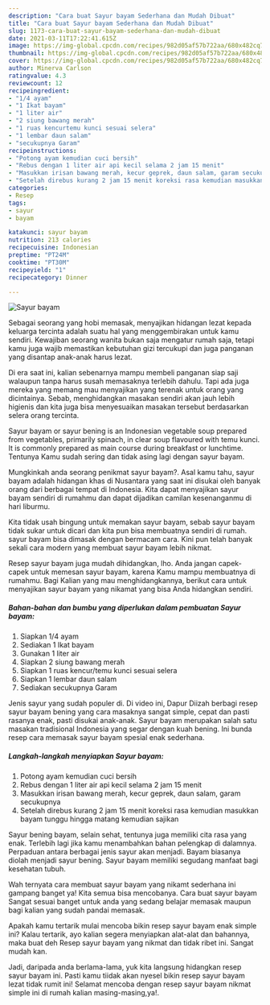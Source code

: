 ```yaml
---
description: "Cara buat Sayur bayam Sederhana dan Mudah Dibuat"
title: "Cara buat Sayur bayam Sederhana dan Mudah Dibuat"
slug: 1173-cara-buat-sayur-bayam-sederhana-dan-mudah-dibuat
date: 2021-03-11T17:22:41.615Z
image: https://img-global.cpcdn.com/recipes/982d05af57b722aa/680x482cq70/sayur-bayam-foto-resep-utama.jpg
thumbnail: https://img-global.cpcdn.com/recipes/982d05af57b722aa/680x482cq70/sayur-bayam-foto-resep-utama.jpg
cover: https://img-global.cpcdn.com/recipes/982d05af57b722aa/680x482cq70/sayur-bayam-foto-resep-utama.jpg
author: Minerva Carlson
ratingvalue: 4.3
reviewcount: 12
recipeingredient:
- "1/4 ayam"
- "1 Ikat bayam"
- "1 liter air"
- "2 siung bawang merah"
- "1 ruas kencurtemu kunci sesuai selera"
- "1 lembar daun salam"
- "secukupnya Garam"
recipeinstructions:
- "Potong ayam kemudian cuci bersih"
- "Rebus dengan 1 liter air api kecil selama 2 jam 15 menit"
- "Masukkan irisan bawang merah, kecur geprek, daun salam, garam secukupnya"
- "Setelah direbus kurang 2 jam 15 menit koreksi rasa kemudian masukkan bayam tunggu hingga matang kemudian sajikan"
categories:
- Resep
tags:
- sayur
- bayam

katakunci: sayur bayam 
nutrition: 213 calories
recipecuisine: Indonesian
preptime: "PT24M"
cooktime: "PT30M"
recipeyield: "1"
recipecategory: Dinner

---
```



![Sayur bayam](https://img-global.cpcdn.com/recipes/982d05af57b722aa/680x482cq70/sayur-bayam-foto-resep-utama.jpg)

Sebagai seorang yang hobi memasak, menyajikan hidangan lezat kepada keluarga tercinta adalah suatu hal yang menggembirakan untuk kamu sendiri. Kewajiban seorang  wanita bukan saja mengatur rumah saja, tetapi kamu juga wajib memastikan kebutuhan gizi tercukupi dan juga panganan yang disantap anak-anak harus lezat.

Di era  saat ini, kalian sebenarnya mampu membeli panganan siap saji walaupun tanpa harus susah memasaknya terlebih dahulu. Tapi ada juga mereka yang memang mau menyajikan yang terenak untuk orang yang dicintainya. Sebab, menghidangkan masakan sendiri akan jauh lebih higienis dan kita juga bisa menyesuaikan masakan tersebut berdasarkan selera orang tercinta. 

Sayur bayam or sayur bening is an Indonesian vegetable soup prepared from vegetables, primarily spinach, in clear soup flavoured with temu kunci. It is commonly prepared as main course during breakfast or lunchtime. Tentunya Kamu sudah sering dan tidak asing lagi dengan sayur bayam.

Mungkinkah anda seorang penikmat sayur bayam?. Asal kamu tahu, sayur bayam adalah hidangan khas di Nusantara yang saat ini disukai oleh banyak orang dari berbagai tempat di Indonesia. Kita dapat menyajikan sayur bayam sendiri di rumahmu dan dapat dijadikan camilan kesenanganmu di hari liburmu.

Kita tidak usah bingung untuk memakan sayur bayam, sebab sayur bayam tidak sukar untuk dicari dan kita pun bisa membuatnya sendiri di rumah. sayur bayam bisa dimasak dengan bermacam cara. Kini pun telah banyak sekali cara modern yang membuat sayur bayam lebih nikmat.

Resep sayur bayam juga mudah dihidangkan, lho. Anda jangan capek-capek untuk memesan sayur bayam, karena Kamu mampu membuatnya di rumahmu. Bagi Kalian yang mau menghidangkannya, berikut cara untuk menyajikan sayur bayam yang nikamat yang bisa Anda hidangkan sendiri.

<!--inarticleads1-->

##### Bahan-bahan dan bumbu yang diperlukan dalam pembuatan Sayur bayam:

1. Siapkan 1/4 ayam
1. Sediakan 1 Ikat bayam
1. Gunakan 1 liter air
1. Siapkan 2 siung bawang merah
1. Siapkan 1 ruas kencur/temu kunci sesuai selera
1. Siapkan 1 lembar daun salam
1. Sediakan secukupnya Garam


Jenis sayur yang sudah populer di. Di video ini, Dapur Diizah berbagi resep sayur bayam bening yang cara masaknya sangat simple, cepat dan pasti rasanya enak, pasti disukai anak-anak. Sayur bayam merupakan salah satu masakan tradisional Indonesia yang segar dengan kuah bening. Ini bunda resep cara memasak sayur bayam spesial enak sederhana. 

<!--inarticleads2-->

##### Langkah-langkah menyiapkan Sayur bayam:

1. Potong ayam kemudian cuci bersih
1. Rebus dengan 1 liter air api kecil selama 2 jam 15 menit
1. Masukkan irisan bawang merah, kecur geprek, daun salam, garam secukupnya
1. Setelah direbus kurang 2 jam 15 menit koreksi rasa kemudian masukkan bayam tunggu hingga matang kemudian sajikan


Sayur bening bayam, selain sehat, tentunya juga memiliki cita rasa yang enak. Terlebih lagi jika kamu menambahkan bahan pelengkap di dalamnya. Perpaduan antara berbagai jenis sayur akan menjadi. Bayam biasanya diolah menjadi sayur bening. Sayur bayam memiliki segudang manfaat bagi kesehatan tubuh. 

Wah ternyata cara membuat sayur bayam yang nikamt sederhana ini gampang banget ya! Kita semua bisa mencobanya. Cara buat sayur bayam Sangat sesuai banget untuk anda yang sedang belajar memasak maupun bagi kalian yang sudah pandai memasak.

Apakah kamu tertarik mulai mencoba bikin resep sayur bayam enak simple ini? Kalau tertarik, ayo kalian segera menyiapkan alat-alat dan bahannya, maka buat deh Resep sayur bayam yang nikmat dan tidak ribet ini. Sangat mudah kan. 

Jadi, daripada anda berlama-lama, yuk kita langsung hidangkan resep sayur bayam ini. Pasti kamu tiidak akan nyesel bikin resep sayur bayam lezat tidak rumit ini! Selamat mencoba dengan resep sayur bayam nikmat simple ini di rumah kalian masing-masing,ya!.

